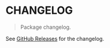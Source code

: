 # CHANGELOG

> Package changelog.

See [GitHub Releases](https://github.com/stdlib-js/stats-base-dists-exponential-median/releases) for the changelog.